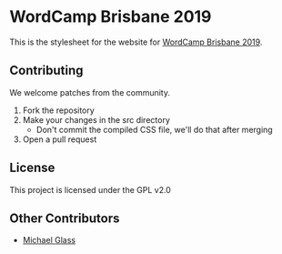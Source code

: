 # WordCamp Brisbane 2019

This is the stylesheet for the website for [WordCamp Brisbane 2019](https://2019.brisbane.wordcamp.org/).

## Contributing

We welcome patches from the community.

1. Fork the repository
2. Make your changes in the src directory
	* Don't commit the compiled CSS file, we'll do that after merging
3. Open a pull request

## License

This project is licensed under the GPL v2.0

## Other Contributors

* [Michael Glass](https://unsplash.com/photos/vflFGBYCiO8)
